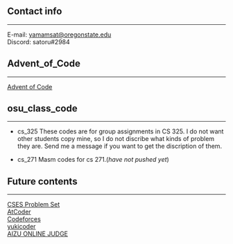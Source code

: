 ## Contact info
---
E-mail: yamamsat@oregonstate.edu</br>
Discord: satoru#2984

## Advent_of_Code
---
[Advent of Code](https://adventofcode.com/)
## osu_class_code
---
* cs_325
These codes are for group assignments in CS 325. I do not want other students copy mine, so I do not discribe what kinds of problem they are. Send me a message if you want to get the discription of them.

* cs_271
Masm codes for cs 271.(*have not pushed yet*)
## Future contents
---
[CSES Problem Set](https://cses.fi/problemset/)</br>
[AtCoder](https://atcoder.jp/?lang=en)</br>
[Codeforces](https://codeforces.com/)</br>
[yukicoder](https://yukicoder.me/)</br>
[AIZU ONLINE JUDGE](https://onlinejudge.u-aizu.ac.jp/home)</br>
